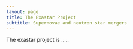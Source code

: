 ```yaml
---
layout: page
title: The Exastar Project
subtitle: Supernovae and neutron star mergers 
---
```


The exastar project is .....
